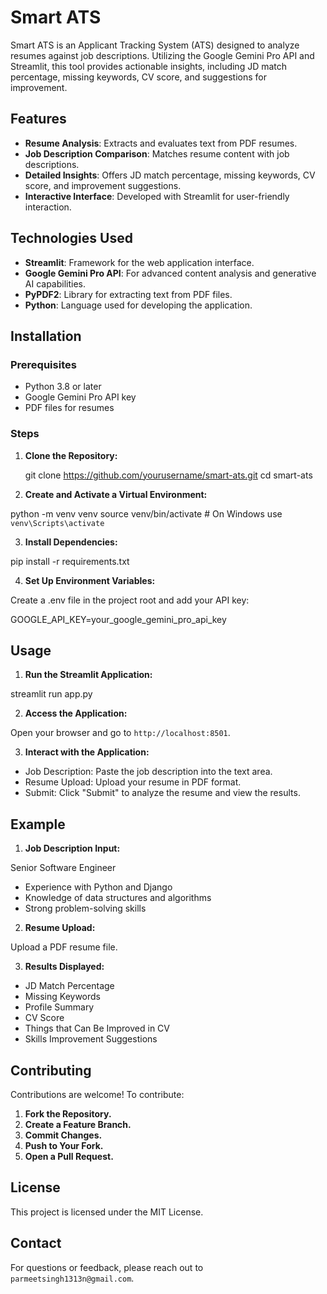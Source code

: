 # Smart ATS

Smart ATS is an Applicant Tracking System (ATS) designed to analyze resumes against job descriptions. Utilizing the Google Gemini Pro API and Streamlit, this tool provides actionable insights, including JD match percentage, missing keywords, CV score, and suggestions for improvement.

## Features

- **Resume Analysis**: Extracts and evaluates text from PDF resumes.
- **Job Description Comparison**: Matches resume content with job descriptions.
- **Detailed Insights**: Offers JD match percentage, missing keywords, CV score, and improvement suggestions.
- **Interactive Interface**: Developed with Streamlit for user-friendly interaction.

## Technologies Used

- **Streamlit**: Framework for the web application interface.
- **Google Gemini Pro API**: For advanced content analysis and generative AI capabilities.
- **PyPDF2**: Library for extracting text from PDF files.
- **Python**: Language used for developing the application.

## Installation

### Prerequisites

- Python 3.8 or later
- Google Gemini Pro API key
- PDF files for resumes

### Steps

1. **Clone the Repository:**


   git clone https://github.com/yourusername/smart-ats.git
   cd smart-ats
2. **Create and Activate a Virtual Environment:**

python -m venv venv
source venv/bin/activate  # On Windows use `venv\Scripts\activate`

3. **Install Dependencies:**

pip install -r requirements.txt

4. **Set Up Environment Variables:**

Create a .env file in the project root and add your API key:

GOOGLE_API_KEY=your_google_gemini_pro_api_key

## Usage

1. **Run the Streamlit Application:**

streamlit run app.py

2. **Access the Application:**

Open your browser and go to `http://localhost:8501`.

3. **Interact with the Application:**

- Job Description: Paste the job description into the text area.
- Resume Upload: Upload your resume in PDF format.
- Submit: Click "Submit" to analyze the resume and view the results.

## Example

1. **Job Description Input:**

Senior Software Engineer
- Experience with Python and Django
- Knowledge of data structures and algorithms
- Strong problem-solving skills

2. **Resume Upload:**

Upload a PDF resume file.

3. **Results Displayed:**

- JD Match Percentage
- Missing Keywords
- Profile Summary
- CV Score
- Things that Can Be Improved in CV
- Skills Improvement Suggestions

## Contributing

Contributions are welcome! To contribute:

1. **Fork the Repository.**
2. **Create a Feature Branch.**
3. **Commit Changes.**
4. **Push to Your Fork.**
5. **Open a Pull Request.**

## License
This project is licensed under the MIT License. 

## Contact
For questions or feedback, please reach out to `parmeetsingh1313n@gmail.com`.
